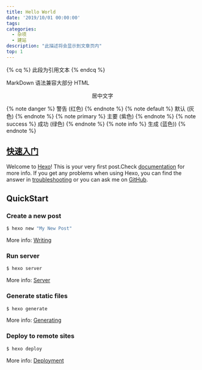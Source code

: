 ```yaml
---
title: Hello World
date: '2019/10/01 00:00:00'
tags:
categories:
  - 杂项
  - 建站
description: "此描述将会显示到文章页内" 
top: 1
---
```


{% cq %}
  此段为引用文本
{% endcq %}

MarkDown 语法兼容大部分 HTML 

<center> 居中文字 </center>

{% note danger %} 警告 (红色) {% endnote %}
{% note default %} 默认 (灰色) {% endnote %}
{% note primary %} 主要 (紫色) {% endnote %}
{% note success %} 成功 (绿色) {% endnote %}
{% note info %} 生成 (蓝色)) {% endnote %}

## [快速入门](#QuickStart)

Welcome to [Hexo](https://hexo.io/)! This is your very first post.Check [documentation](https://hexo.io/docs/) for more info. If you get any problems when using Hexo, you can find the answer in [troubleshooting](https://hexo.io/docs/troubleshooting.html) or you can ask me on [GitHub](https://github.com/hexojs/hexo/issues).


## QuickStart

### Create a new post

``` bash
$ hexo new "My New Post"
```

More info: [Writing](https://hexo.io/docs/writing.html)

### Run server

``` bash
$ hexo server
```

More info: [Server](https://hexo.io/docs/server.html)

### Generate static files

``` bash
$ hexo generate
```

More info: [Generating](https://hexo.io/docs/generating.html)

### Deploy to remote sites

``` bash
$ hexo deploy
```

More info: [Deployment](https://hexo.io/docs/one-command-deployment.html)
